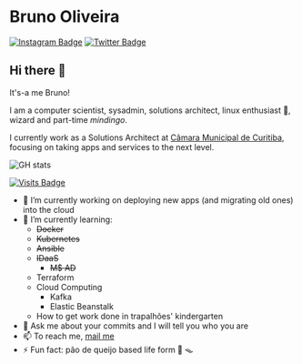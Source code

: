 # Bruno Oliveira

[![Instagram Badge](https://img.shields.io/badge/-brunosoli-d62976?style=flat&logo=Instagram&logoColor=white&link=https://www.instagram.com/brunosoli/)](https://www.instagram.com/brunosoli/)
[![Twitter Badge](https://img.shields.io/badge/-brunosoli_-229eea?style=flat&logo=Twitter&logoColor=white&link=https://twitter.com/brunosoli_/)](https://twitter.com/brunosoli_)

## Hi there 👊

It's-a me Bruno!

I am a computer scientist, sysadmin, solutions architect, linux enthusiast :penguin:, wizard and part-time _mindingo_.

I currently work as a Solutions Architect at [Câmara Municipal de Curitiba](https://cmc.pr.gov.br), focusing on taking apps and services to the next level.

![GH stats](https://github-readme-stats.vercel.app/api?username=brunosoli&show_icons=true)

[![Visits Badge](https://badges.pufler.dev/visits/brunosoli/brunosoli)](https://badges.pufler.dev)

- 🔭 I’m currently working on deploying new apps (and migrating old ones) into the cloud
- 🌱 I’m currently learning:
  - ~~Docker~~
  - ~~Kubernetes~~
  - ~~Ansible~~
  - ~~IDaaS~~
    - ~~M$ AD~~
  - Terraform
  - Cloud Computing
    - Kafka
    - Elastic Beanstalk
  - How to get work done in trapalhões' kindergarten
- 💬 Ask me about your commits and I will tell you who you are
- 📫 To reach me, [mail me](mailto:brunosol@gmail.com)
- ⚡ Fun fact: pão de queijo based life form :cheese: :mouse_trap:

<!--
**brunosoli/brunosoli** is a ✨ _special_ ✨ repository because its `README.md` (this file) appears on your GitHub profile.

Here are some ideas to get you started:

- 🔭 I’m currently working on ...
- 🌱 I’m currently learning ...
- 👯 I’m looking to collaborate on ...
- 🤔 I’m looking for help with ...
- 💬 Ask me about ...
- 📫 How to reach me: ...
- 😄 Pronouns: ...
- ⚡ Fun fact: ...
-->
